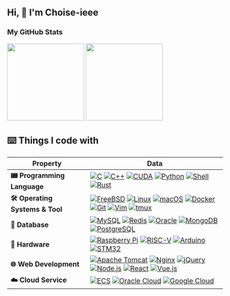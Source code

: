 ## Hi, 👋 I'm Choise-ieee

### My GitHub Stats


<div align="left">
  <img  height="180em" src="https://github-readme-stats.vercel.app/api?username=Choise-ieee&show_icons=true" /> 
  <img  height="180em" src="https://github-readme-stats.vercel.app/api/top-langs/?username=Choise-ieee&layout=compact&langs_count=6&text_color=000&icon_color=fff&theme=graywhite" />
</div>

## ⌨️ Things I code with



| Property                         | Data                                                                                                                                                                                                                                                                                                                                                                                                                                                                                                                                                                                                                                                                                                                                                                                                                                                                                                                                                                                                                                                |
|----------------------------------|-----------------------------------------------------------------------------------------------------------------------------------------------------------------------------------------------------------------------------------------------------------------------------------------------------------------------------------------------------------------------------------------------------------------------------------------------------------------------------------------------------------------------------------------------------------------------------------------------------------------------------------------------------------------------------------------------------------------------------------------------------------------------------------------------------------------------------------------------------------------------------------------------------------------------------------------------------------------------------------------------------------------------------------------------------|
| **️📟 Programming Language**     | <a href="https://www.open-std.org/jtc1/sc22/wg14/" target="_blank">![C](https://img.shields.io/badge/C-00599C?style=flat&logo=c&logoColor=white)</a> <a href="https://isocpp.org/" target="_blank">![C++](https://img.shields.io/badge/C%2B%2B-00599C?style=flat&logo=c%2B%2B&logoColor=white)</a> <a href="https://developer.nvidia.com/cuda-zone" target="_blank">![CUDA](https://img.shields.io/badge/CUDA-76B900?style=flat&logo=nvidia&logoColor=white)</a> <a href="https://www.python.org/" target="_blank">![Python](https://img.shields.io/badge/Python-3776AB?style=flat&logo=python&logoColor=white)</a> <a href="https://www.gnu.org/software/bash/" target="_blank">![Shell](https://img.shields.io/badge/-Bash-444444?style=flat&logo=GnuBash)</a> <a href="https://www.rust-lang.org/" target="_blank">![Rust](https://img.shields.io/badge/Rust-000000?style=flat&logo=rust&logoColor=white)</a> |
| **🛠️ Operating Systems & Tool** | <a href="https://www.freebsd.org/" target="_blank">![FreeBSD](https://img.shields.io/badge/FreeBSD-AB2B28?style=flat&logo=freebsd&logoColor=white)</a> <a href="https://www.kernel.org/" target="_blank">![Linux](https://img.shields.io/badge/Linux-FCC624?style=flat&logo=linux&logoColor=black)</a> <a href="https://www.apple.com/macos/" target="_blank">![macOS](https://img.shields.io/badge/macOS-000000?style=flat&logo=apple&logoColor=white)</a> <a href="https://www.docker.com/" target="_blank">![Docker](https://img.shields.io/badge/Docker-2CA5E0?style=flat&logo=docker&logoColor=white)</a> <a href="https://git-scm.com/" target="_blank">![Git](https://img.shields.io/badge/Git-F05032?style=flat&logo=git&logoColor=white)</a> <a href="https://www.vim.org/" target="_blank">![Vim](https://img.shields.io/badge/Vim-019733?style=flat&logo=vim&logoColor=white)</a> <a href="https://github.com/tmux/tmux" target="_blank">![tmux](https://img.shields.io/badge/tmux-1BB91D?style=flat&logo=tmux&logoColor=white)</a>      |
| **💾 Database**                  | <a href="https://www.mysql.com/" target="_blank">![MySQL](https://img.shields.io/badge/MySQL-4479A1?style=flat&logo=mysql&logoColor=white)</a> <a href="https://redis.io/" target="_blank">![Redis](https://img.shields.io/badge/Redis-DC382D?style=flat&logo=redis&logoColor=white)</a> <a href="https://www.oracle.com/database/" target="_blank">![Oracle](https://img.shields.io/badge/Oracle%20Database-F80000?style=flat&logo=oracle&logoColor=white)</a> <a href="https://www.mongodb.com/" target="_blank">![MongoDB](https://img.shields.io/badge/MongoDB-47A248?style=flat&logo=mongodb&logoColor=white)</a> <a href="https://www.postgresql.org/" target="_blank">![PostgreSQL](https://img.shields.io/badge/PostgreSQL-4169E1?style=flat&logo=postgresql&logoColor=white)</a>                                                                                                                                                                                                                                                           |
| **🔌 Hardware**                  | <a href="https://www.raspberrypi.org/" target="_blank">![Raspberry Pi](https://img.shields.io/badge/Raspberry%20Pi-C51A4A?style=flat&logo=raspberrypi&logoColor=white)</a> <a href="https://riscv.org/" target="_blank">![RISC-V](https://img.shields.io/badge/RISC--V-5B9C1A?style=flat&logo=riscv&logoColor=white)</a> <a href="https://www.arduino.cc/" target="_blank">![Arduino](https://img.shields.io/badge/Arduino-00979D?style=flat&logo=arduino&logoColor=white)</a> <a href="https://www.st.com/en" target="_blank">![STM32](https://img.shields.io/badge/STM32-0072B1?style=flat&logo=stmicroelectronics&logoColor=white)</a>                                                                                                                                                                                                                                                                                                                                                                                                           |
| **🌐 Web Development**           | <a href="https://tomcat.apache.org/" target="_blank">![Apache Tomcat](https://img.shields.io/badge/Apache%20Tomcat-F8DC75?style=flat&logo=apachetomcat&logoColor=black)</a> <a href="https://www.nginx.com/" target="_blank">![Nginx](https://img.shields.io/badge/Nginx-009639?style=flat&logo=nginx&logoColor=white)</a> <a href="https://jquery.com/" target="_blank">![jQuery](https://img.shields.io/badge/jQuery-0769AD?style=flat&logo=jquery&logoColor=white)</a> <a href="https://www.nodejs.org/" target="_blank">![Node.js](https://img.shields.io/badge/Node.js-8CC84B?style=flat&logo=node.js&logoColor=white)</a> <a href="https://www.reactjs.org/" target="_blank">![React](https://img.shields.io/badge/React-61DAFB?style=flat&logo=react&logoColor=black)</a> <a href="https://vuejs.org/" target="_blank">![Vue.js](https://img.shields.io/badge/Vue.js-42B883?style=flat&logo=vue.js&logoColor=white)</a>                                                                                                                      |
| **☁️ Cloud Service**             | <a href="https://www.aliyun.com/product/ecs" target="_blank"><img src="https://img.shields.io/badge/ECS-00A1D6?style=flat&logo=alibabacloud&logoColor=white" alt="ECS"></a> <a href="https://cloud.oracle.com/en_US/compute" target="_blank"><img src="https://img.shields.io/badge/Oracle%20Cloud-FF3D00?style=flat&logo=oracle&logoColor=white" alt="Oracle Cloud"></a> <a href="https://cloud.google.com/" target="_blank"><img src="https://img.shields.io/badge/Google%20Cloud-4285F4?style=flat&logo=googlecloud&logoColor=white" alt="Google Cloud"></a>                                                                                                                                                                                                                                                                                                                                                                                                                                                                                     |
